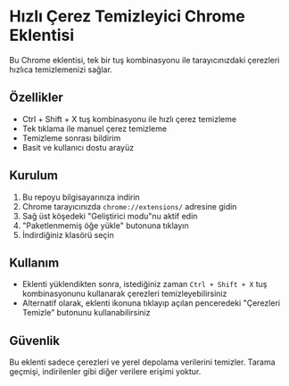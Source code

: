 # Hızlı Çerez Temizleyici Chrome Eklentisi

Bu Chrome eklentisi, tek bir tuş kombinasyonu ile tarayıcınızdaki çerezleri hızlıca temizlemenizi sağlar.

## Özellikler

- Ctrl + Shift + X tuş kombinasyonu ile hızlı çerez temizleme
- Tek tıklama ile manuel çerez temizleme
- Temizleme sonrası bildirim
- Basit ve kullanıcı dostu arayüz

## Kurulum

1. Bu repoyu bilgisayarınıza indirin
2. Chrome tarayıcınızda `chrome://extensions/` adresine gidin
3. Sağ üst köşedeki "Geliştirici modu"nu aktif edin
4. "Paketlenmemiş öğe yükle" butonuna tıklayın
5. İndirdiğiniz klasörü seçin

## Kullanım

- Eklenti yüklendikten sonra, istediğiniz zaman `Ctrl + Shift + X` tuş kombinasyonunu kullanarak çerezleri temizleyebilirsiniz
- Alternatif olarak, eklenti ikonuna tıklayıp açılan penceredeki "Çerezleri Temizle" butonunu kullanabilirsiniz

## Güvenlik

Bu eklenti sadece çerezleri ve yerel depolama verilerini temizler. Tarama geçmişi, indirilenler gibi diğer verilere erişimi yoktur. 